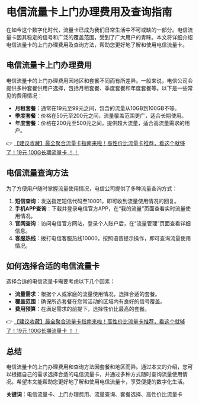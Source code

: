 # 电信流量卡上门办理费用及查询指南

在如今这个数字化时代，流量卡已成为我们日常生活中不可或缺的一部分。电信流量卡因其稳定的信号和广泛的覆盖范围，受到了广大用户的青睐。本文将详细介绍电信流量卡的上门办理费用及查询方法，帮助您更好地了解和使用电信流量卡。

## 电信流量卡上门办理费用

电信流量卡的上门办理费用因地区和套餐不同而有所差异。一般来说，电信公司会提供多种套餐供用户选择，包括月租套餐、季度套餐和年度套餐等。以下是一些常见的费用情况：

- **月租套餐**：通常在19元至99元之间，包含的流量从10GB到100GB不等。
- **季度套餐**：价格在50元至200元之间，流量覆盖范围更广，适合长期使用。
- **年度套餐**：价格在200元至500元之间，提供超大流量，适合高流量需求的用户。

👉 [【建议收藏】最全聚合流量卡指南来啦！高性价比流量卡推荐，看这个就够了！19元 100G长期流量卡 ！！](https://bit.ly/Liuliangka)

## 电信流量查询方法

为了方便用户随时掌握流量使用情况，电信公司提供了多种流量查询方式：

1. **短信查询**：发送指定短信代码至10001，即可收到流量使用情况的回复。
2. **手机APP查询**：下载并登录电信官方APP，在“我的流量”页面查看实时流量使用情况。
3. **官网查询**：访问电信官方网站，登录个人账户后，在“流量管理”页面查看详细信息。
4. **客服热线**：拨打电信客服热线10000，按照语音提示操作，即可查询流量使用情况。

## 如何选择合适的电信流量卡

选择合适的电信流量卡需要考虑以下几个因素：

- **流量需求**：根据个人或家庭的流量使用情况，选择合适的套餐。
- **覆盖范围**：确保所选套餐在您常活动的区域内有良好的信号覆盖。
- **费用预算**：在满足需求的前提下，选择性价比最高的套餐。

👉 [【建议收藏】最全聚合流量卡指南来啦！高性价比流量卡推荐，看这个就够了！19元 100G长期流量卡 ！！](https://bit.ly/Liuliangka)

## 总结

电信流量卡的上门办理费用和查询方法因套餐和地区而异。通过本文的介绍，您可以根据自己的需求选择合适的电信流量卡，并通过多种方式随时查询流量使用情况。希望本文能帮助您更好地了解和使用电信流量卡，享受便捷的数字化生活。

**关键词**：电信流量卡、上门办理费用、流量查询、套餐选择、高性价比流量卡